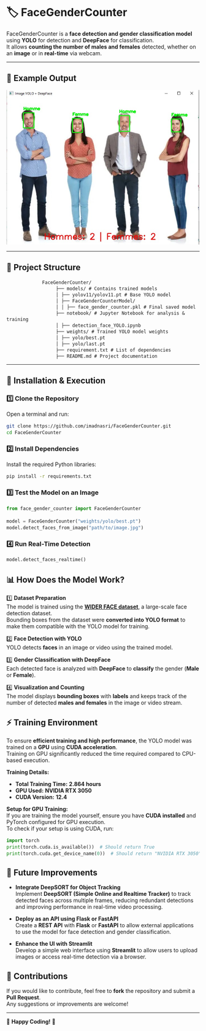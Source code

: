 # 🏷️ FaceGenderCounter  

FaceGenderCounter is a **face detection and gender classification model** using **YOLO** for detection and **DeepFace** for classification.  
It allows **counting the number of males and females** detected, whether on an **image** or in **real-time** via webcam.  

---

## 📸 **Example Output**
![Face Detection Example](Output.jpg)

---

## 📂 **Project Structure**  
                 FaceGenderCounter/ 
                      ├── models/ # Contains trained models
                      │ ├── yolov11/yolov11.pt # Base YOLO model
                      │ ├── FaceGenderCounterModel/
                      │ │ ├── face_gender_counter.pkl # Final saved model
                      ├── notebook/ # Jupyter Notebook for analysis & training
                      │ ├── detection_face_YOLO.ipynb
                      ├── weights/ # Trained YOLO model weights
                      │ ├── yolo/best.pt
                      │ ├── yolo/last.pt
                      ├── requirement.txt # List of dependencies
                      ├── README.md # Project documentation

---

## 🔧 **Installation & Execution**  

### 1️⃣ **Clone the Repository**  
Open a terminal and run:  
```bash
git clone https://github.com/imadnasri/FaceGenderCounter.git
cd FaceGenderCounter
```

### 2️⃣ Install Dependencies  
Install the required Python libraries:  

```bash
pip install -r requirements.txt
```

### 3️⃣ Test the Model on an Image
```python
from face_gender_counter import FaceGenderCounter

model = FaceGenderCounter("weights/yolo/best.pt")
model.detect_faces_from_image("path/to/image.jpg")
```
### 4️⃣ Run Real-Time Detection
```python
model.detect_faces_realtime()
```
## 📊 **How Does the Model Work?**  

1️⃣ **Dataset Preparation**  
The model is trained using the **[WIDER FACE dataset](https://shuoyang1213.me/WIDERFACE/)**, a large-scale face detection dataset.  
Bounding boxes from the dataset were **converted into YOLO format** to make them compatible with the YOLO model for training.  

2️⃣ **Face Detection with YOLO**  
YOLO detects **faces** in an image or video using the trained model.  

3️⃣ **Gender Classification with DeepFace**  
Each detected face is analyzed with **DeepFace** to **classify** the gender (**Male** or **Female**).  

4️⃣ **Visualization and Counting**  
The model displays **bounding boxes** with **labels** and keeps track of the number of detected **males and females** in the image or video stream.  

## ⚡ **Training Environment**  

To ensure **efficient training and high performance**, the YOLO model was trained on a **GPU** using **CUDA acceleration**.  
Training on GPU significantly reduced the time required compared to CPU-based execution.  

**Training Details:**  
- **Total Training Time:** **2.864 hours**  
- **GPU Used:** **NVIDIA RTX 3050**  
- **CUDA Version:** **12.4**  

**Setup for GPU Training:**  
If you are training the model yourself, ensure you have **CUDA installed** and PyTorch configured for GPU execution.  
To check if your setup is using CUDA, run:  

```python
import torch
print(torch.cuda.is_available())  # Should return True
print(torch.cuda.get_device_name(0))  # Should return "NVIDIA RTX 3050"
```

## 🚀 **Future Improvements**  
- **Integrate DeepSORT for Object Tracking**  
  Implement **DeepSORT (Simple Online and Realtime Tracker)** to track detected faces across multiple frames, reducing redundant detections and improving performance in real-time video processing.  

- **Deploy as an API using Flask or FastAPI**  
  Create a **REST API** with **Flask** or **FastAPI** to allow external applications to use the model for face detection and gender classification.  

- **Enhance the UI with Streamlit**  
  Develop a simple web interface using **Streamlit** to allow users to upload images or access real-time detection via a browser.  

## 🤝 Contributions  
If you would like to contribute, feel free to **fork** the repository and submit a **Pull Request**.  
Any suggestions or improvements are welcome!  

---

🎉 **Happy Coding!** 🚀  











